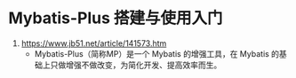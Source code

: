 # Mybatis-Plus 搭建与使用入门
1. https://www.jb51.net/article/141573.htm
   - Mybatis-Plus（简称MP）是一个 Mybatis 的增强工具，在 Mybatis 的基础上只做增强不做改变，为简化开发、提高效率而生。
  

 
